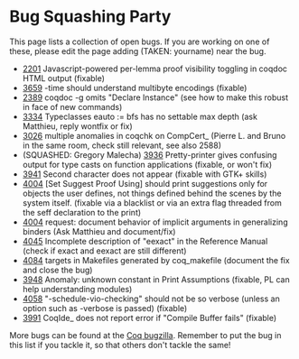 Bug Squashing Party
===================

This page lists a collection of open bugs. If you are working on one of these, please edit the page adding (TAKEN: yourname) near the bug.

-   [2201](https://coq.inria.fr/bugs/show_bug.cgi?id=2201) Javascript-powered per-lemma proof visibility toggling in coqdoc HTML output (fixable)
-   [3659](https://coq.inria.fr/bugs/show_bug.cgi?id=3659) -time should understand multibyte encodings (fixable)
-   [2389](https://coq.inria.fr/bugs/show_bug.cgi?id=2389) coqdoc -g omits "Declare Instance" (see how to make this robust in face of new commands)
-   [3334](https://coq.inria.fr/bugs/show_bug.cgi?id=3334) Typeclasses eauto := bfs has no settable max depth (ask Matthieu, reply wontfix or fix)
-   [3026](https://coq.inria.fr/bugs/show_bug.cgi?id=3026) multiple anomalies in coqchk on CompCert\_ (Pierre L. and Bruno in the same room, check still relevant, see also 2588)
-   (SQUASHED: Gregory Malecha) [3936](https://coq.inria.fr/bugs/show_bug.cgi?id=3936) Pretty-printer gives confusing output for type casts on function applications (fixable, or won't fix)
-   [3941](https://coq.inria.fr/bugs/show_bug.cgi?id=3941) Second character does not appear (fixable with GTK+ skills)
-   [4004](https://coq.inria.fr/bugs/show_bug.cgi?id=4004) \[Set Suggest Proof Using\] should print suggestions only for objects the user defines, not things defined behind the scenes by the system itself. (fixable via a blacklist or via an extra flag threaded from the seff declaration to the print)
-   [4004](https://coq.inria.fr/bugs/show_bug.cgi?id=4041) request: document behavior of implicit arguments in generalizing binders (Ask Matthieu and document/fix)
-   [4045](https://coq.inria.fr/bugs/show_bug.cgi?id=4045) Incomplete description of "eexact" in the Reference Manual (check if exact and eexact are still different)
-   [4084](https://coq.inria.fr/bugs/show_bug.cgi?id=4084) targets in Makefiles generated by coq\_makefile (document the fix and close the bug)
-   [3948](https://coq.inria.fr/bugs/show_bug.cgi?id=3948) Anomaly: unknown constant in Print Assumptions (fixable, PL can help understanding modules)
-   [4058](https://coq.inria.fr/bugs/show_bug.cgi?id=4058) "-schedule-vio-checking" should not be so verbose (unless an option such as -verbose is passed) (fixable)
-   [3991](https://coq.inria.fr/bugs/show_bug.cgi?id=3991) CoqIde\_ does not report error if "Compile Buffer fails" (fixable)

More bugs can be found at the [Coq bugzilla](https://coq.inria.fr/bugs/). Remember to put the bug in this list if you tackle it, so that others don't tackle the same!
